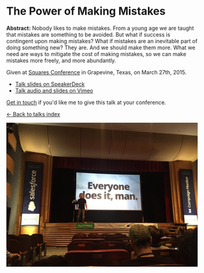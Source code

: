 # The Power of Making Mistakes

**Abstract:** Nobody likes to make mistakes. From a young age we are taught that mistakes are something to be avoided. But what if success is contingent upon making mistakes? What if mistakes are an inevitable part of doing something new? They are. And we should make them more. What we need are ways to mitigate the cost of making mistakes, so we can make mistakes more freely, and more abundantly.

Given at [Squares Conference](http://squaresconference.com) in Grapevine, Texas, on March 27th, 2015.

- [Talk slides on SpeakerDeck](https://speakerdeck.com/jglovier/the-power-of-making-mistakes)
- [Talk audio and slides on Vimeo](#)

[Get in touch](mailto:jglovier@github.com) if you'd like me to give this talk at your conference.

[&larr; Back to talks index](https://github.com/jglovier/speaking/)

![img](assets/pics/twitter-mds-talk-pic-1.jpg)